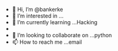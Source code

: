 - 👋 Hi, I’m @bankerke
- 👀 I’m interested in ...
- 🌱 I’m currently learning ...Hacking 
- 
- 💞️ I’m looking to collaborate on ...python
- 📫 How to reach me ...email

<!---
bankerke/bankerke is a ✨ special ✨ repository because its `README.md` (this file) appears on your GitHub profile.
You can click the Preview link to take a look at your changes.
--->
